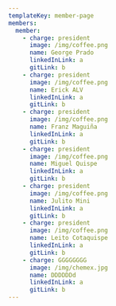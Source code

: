 ```yaml
---
templateKey: member-page
members:
  member:
    - charge: president
      image: /img/coffee.png
      name: George Prado
      linkedInLink: a
      gitLink: b
    - charge: president
      image: /img/coffee.png
      name: Erick ALV
      linkedInLink: a
      gitLink: b
    - charge: president
      image: /img/coffee.png
      name: Franz Maguiña
      linkedInLink: a
      gitLink: b
    - charge: president
      image: /img/coffee.png
      name: Miguel Quispe
      linkedInLink: a
      gitLink: b
    - charge: president
      image: /img/coffee.png
      name: Julito Mini
      linkedInLink: a
      gitLink: b
    - charge: president
      image: /img/coffee.png
      name: Leito Cotaquispe
      linkedInLink: a
      gitLink: b
    - charge: GGGGGGGG
      image: /img/chemex.jpg
      name: DDDDDDd
      linkedInLink: a
      gitLink: b
---
```


